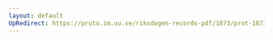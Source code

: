 ```yaml
---
layout: default
UpRedirect: https://pruto.im.uu.se/riksdagen-records-pdf/1873/prot-1873--ak--516.pdf
---
```

